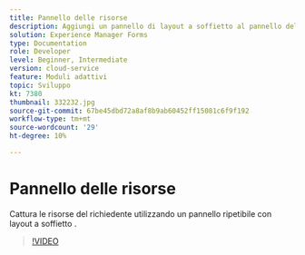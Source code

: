 ```yaml
---
title: Pannello delle risorse
description: Aggiungi un pannello di layout a soffietto al pannello delle risorse.
solution: Experience Manager Forms
type: Documentation
role: Developer
level: Beginner, Intermediate
version: cloud-service
feature: Moduli adattivi
topic: Sviluppo
kt: 7380
thumbnail: 332232.jpg
source-git-commit: 67be45dbd72a8af8b9ab60452ff15081c6f9f192
workflow-type: tm+mt
source-wordcount: '29'
ht-degree: 10%

---
```



# Pannello delle risorse

Cattura le risorse del richiedente utilizzando un pannello ripetibile con layout a soffietto .

>[!VIDEO](https://video.tv.adobe.com/v/332232?quality=12&learn=on)

